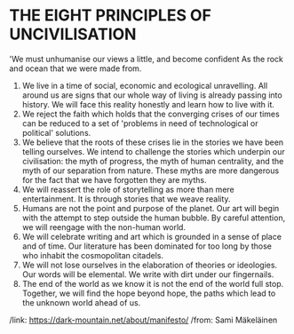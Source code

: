 # THE EIGHT PRINCIPLES OF UNCIVILISATION  


'We must unhumanise our views a little, and become confident
As the rock and ocean that we were made from.  

1. We live in a time of social, economic and ecological unravelling. All around us are signs that our whole way of living is already passing into history. We will face this reality honestly and learn how to live with it.  
2. We reject the faith which holds that the converging crises of our times can be reduced to a set of 'problems in need of technological or political' solutions.  
3. We believe that the roots of these crises lie in the stories we have been telling ourselves. We intend to challenge the stories which underpin our civilisation: the myth of progress, the myth of human centrality, and the myth of our separation from nature. These myths are more dangerous for the fact that we have forgotten they are myths.  
4. We will reassert the role of storytelling as more than mere entertainment. It is through stories that we weave reality.  
5. Humans are not the point and purpose of the planet. Our art will begin with the attempt to step outside the human bubble. By careful attention, we will reengage with the non-human world.  
6. We will celebrate writing and art which is grounded in a sense of place and of time. Our literature has been dominated for too long by those who inhabit the cosmopolitan citadels.  
7. We will not lose ourselves in the elaboration of theories or ideologies. Our words will be elemental. We write with dirt under our fingernails.  
8. The end of the world as we know it is not the end of the world full stop. Together, we will find the hope beyond hope, the paths which lead to the unknown world ahead of us. 

/link: <https://dark-mountain.net/about/manifesto/>
/from: Sami Mäkeläinen